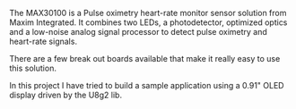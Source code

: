 The MAX30100 is a Pulse oximetry heart-rate monitor sensor solution from Maxim Integrated. It combines two LEDs, a photodetector, optimized optics and a low-noise analog signal processor to detect pulse oximetry and heart-rate signals. 

There are a few break out boards available that make it really easy to use this solution. 

In this project I have tried to build a sample application using a 0.91" OLED display driven by the U8g2 lib. 
